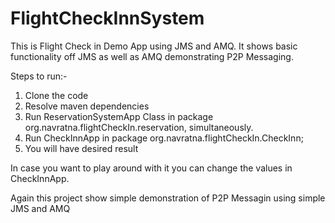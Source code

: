 # FlightCheckInnSystem

This is Flight Check in Demo App using JMS and AMQ.
It shows basic functionality off JMS as well as AMQ demonstrating P2P Messaging.

Steps to run:-
1) Clone the code
2) Resolve maven dependencies
3) Run ReservationSystemApp Class in package org.navratna.flightCheckIn.reservation, simultaneously.
4) Run CheckInnApp in package org.navratna.flightCheckIn.CheckInn;
5) You will have desired result

In case you want to play around with it you can change the values in CheckInnApp.

Again this project show simple demonstration of P2P Messagin using simple JMS and AMQ
